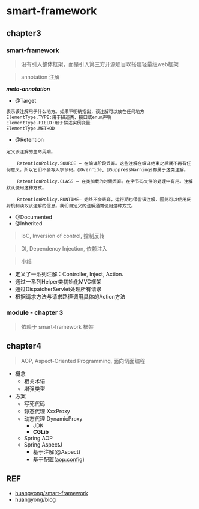 # smart-framework


## chapter3

### smart-framework

> 没有引入整体框架，而是引入第三方开源项目以搭建轻量级web框架

> annotation 注解

***meta-annotation***

- @Target
```html
表示该注解用于什么地方。如果不明确指出，该注解可以放在任何地方
ElementType.TYPE:用于描述类、接口或enum声明
ElementType.FIELD:用于描述实例变量
ElementType.METHOD
```
- @Retention
```
定义该注解的生命周期。
    
    RetentionPolicy.SOURCE – 在编译阶段丢弃。这些注解在编译结束之后就不再有任何意义，所以它们不会写入字节码。@Override, @SuppressWarnings都属于这类注解。
    
    RetentionPolicy.CLASS – 在类加载的时候丢弃。在字节码文件的处理中有用。注解默认使用这种方式。
    
    RetentionPolicy.RUNTIME– 始终不会丢弃，运行期也保留该注解，因此可以使用反射机制读取该注解的信息。我们自定义的注解通常使用这种方式。
```
- @Documented
- @Inherited

> IoC, Inversion of control, 控制反转

> DI, Dependency Injection, 依赖注入

> 小结

- 定义了一系列注解：Controller, Inject, Action.
- 通过一系列Helper类初始化MVC框架
- 通过DispatcherServlet处理所有请求
- 根据请求方法与请求路径调用具体的Action方法

### module - chapter 3

> 依赖于 smart-framework 框架


## chapter4

> AOP, Aspect-Oriented Programming, 面向切面编程

- 概念
  - 相关术语
  - 增强类型
- 方案
  - 写死代码
  - 静态代理 XxxProxy
  - 动态代理 DynamicProxy
    - JDK
    - **CGLib**
  - Spring AOP
  - Spring AspectJ
    - 基于注解(@Aspect)
    - 基于配置(<aop:config>)

## REF

- [huangyong/smart-framework](https://gitee.com/huangyong/smart-framework)
- [huangyong/blog](https://my.oschina.net/huangyong/blog/158380)
